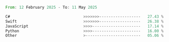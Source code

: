 <!--START_SECTION:Languages-->

```rust
From: 12 February 2025 - To: 11 May 2025

C#                                >>>>>>>------------------   27.43 %
Swift                             >>>>>>>------------------   26.38 %
JavaScript                        >>>>---------------------   17.14 %
Python                            >>>>---------------------   16.00 %
Other                             >------------------------   05.06 %
```

<!--END_SECTION:Languages-->
